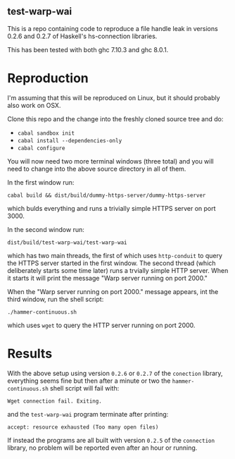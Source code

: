 test-warp-wai
-------------

This is a repo containing code to reproduce a file handle leak in versions
0.2.6 and 0.2.7 of Haskell's hs-connection libraries.

This has been tested with both ghc 7.10.3 and ghc 8.0.1.

# Reproduction

I'm assuming that this will be reproduced on Linux, but it should probably also
work on OSX.

Clone this repo and the change into the freshly cloned source tree and do:

* `cabal sandbox init`
* `cabal install --dependencies-only`
* `cabal configure`

You will now need two more terminal windows (three total) and you will need to
change into the above source directory in all of them.

In the first window run:
```
cabal build && dist/build/dummy-https-server/dummy-https-server
```
which bulds everything and runs a trivially simple HTTPS server on port 3000.

In the second window run:
```
dist/build/test-warp-wai/test-warp-wai
```
which has two main threads, the first of which uses `http-conduit` to query the
HTTPS server started in the first window. The second thread (which deliberately
starts some time later) runs a trvially simple HTTP server. When it starts it
will print the message "Warp server running on port 2000."

When the "Warp server running on port 2000." message appears, int the third
window, run the shell script:
```
./hammer-continuous.sh
```
which uses `wget` to query the HTTP server running on port 2000.

# Results

With the above setup using version `0.2.6` or `0.2.7` of the `conection`
library, everything seems fine but then after a minute or two the
`hammer-continuous.sh` shell script will fail with:
```
Wget connection fail. Exiting.
```
and the `test-warp-wai` program terminate after printing:
```
accept: resource exhausted (Too many open files)
```

If instead the programs are all built with version `0.2.5` of the `connection`
library, no problem will be reported even after an hour or running.
